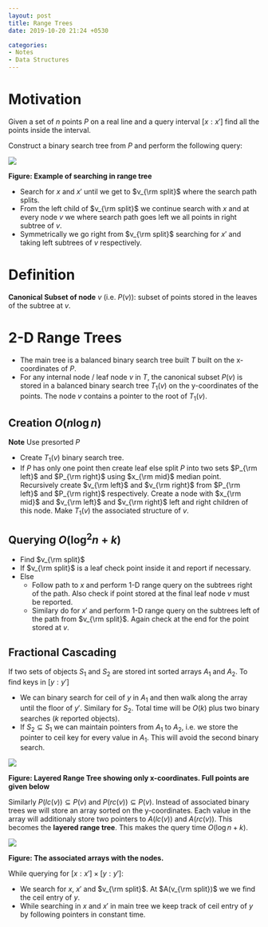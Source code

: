 ```yaml
---
layout: post
title: Range Trees
date: 2019-10-20 21:24 +0530

categories:
- Notes
- Data Structures
---
```

# Motivation

Given a set of $n$ points $P$ on a real line and a query interval $[x:x']$ find all the points inside the interval.

Construct a binary search tree from $P$ and perform the following query:

![]({{site.url}}{{site.baseurl}}/images/rangetree1.png)

**Figure: Example of searching in range tree**

- Search for $x$ and $x'$ until we get to $v_{\rm split}$ where the search path splits.
- From the left child of $v_{\rm split}$ we continue search with $x$ and at every node $v$ we where search path goes left we all points in right subtree of $v$.
- Symmetrically we go right from $v_{\rm split}$ searching for $x'$ and taking left subtrees of $v$ respectively.

# Definition

**Canonical Subset of node** $v$ (i.e. $P(v)$): subset of points stored in the leaves of the subtree at $v$.

# 2-D Range Trees

- The main tree is a balanced binary search tree built $T$ built on the x-coordinates of $P$.
- For any internal node / leaf node $v$ in $T$, the canonical subset $P(v)$ is stored in a balanced binary search tree $T_1(v)$ on the y-coordinates of the points. The node $v$ contains a pointer to the root of $T_1(v)$.

## Creation $O(n\log n)$

**Note** Use presorted $P$

- Create $T_1(v)$ binary search tree.
- If $P$ has only one point then create leaf else split $P$ into two sets $P_{\rm left}$ and $P_{\rm right}$ using $x_{\rm mid}$ median point. Recursively create $v_{\rm left}$ and $v_{\rm right}$ from $P_{\rm left}$ and $P_{\rm right}$ respectively. Create a node with $x_{\rm mid}$ and $v_{\rm left}$ and $v_{\rm right}$ left and right children of this node. Make $T_1(v)$ the associated structure of $v$.

## Querying $O(\log ^2n +k)$

- Find $v_{\rm split}$
- If $v_{\rm split}$ is a leaf check point inside it and report if necessary.
- Else 
    - Follow path to $x$ and perform 1-D range query on the subtrees right of the path. Also check if point stored at the final leaf node $v$ must be reported.
    - Similary do for $x'$ and perform 1-D range query on the subtrees left of the path from $v_{\rm split}$. Again check at the end for the point stored at $v$.

## Fractional Cascading

If two sets of objects $S_1$ and $S_2$ are stored int sorted arrays $A_1$ and $A_2$. To find keys in $[y:y']$ 

- We can binary search for ceil of  $y$ in $A_1$ and then walk along the array until the floor of $y'$. Similary for $S_2$. Total time will be $O(k)$ plus two binary searches ($k$ reported objects).
- If $S_2\subseteq S_1$ we can maintain pointers from $A_1$ to $A_2$, i.e. we store the pointer to ceil key for every value in $A_1$. This will avoid the second binary search.

![]({{site.url}}{{site.baseurl}}/images/rangetree2.png)

**Figure: Layered Range Tree showing only x-coordinates. Full points are given below**

Similarly $P(lc(v))\subseteq P(v)$ and $P(rc(v))\subseteq P(v)$. Instead of associated binary trees we will store an array sorted on the y-coordinates. Each value in the array will additionaly store two pointers to $A(lc(v))$ and $A(rc(v))$. This becomes the **layered range tree**. This makes the query time $O(\log n + k)$.

![]({{site.url}}{{site.baseurl}}/images/rangetree3.png)

**Figure: The associated arrays with the nodes.**



While querying for $[x:x']\times[y:y']$:

- We search for $x$, $x'$ and $v_{\rm split}$. At $A(v_{\rm split})$ we we find the ceil entry of $y$.
- While searching in $x$ and $x'$ in main tree we keep track of ceil entry of $y$ by following pointers in constant time.





